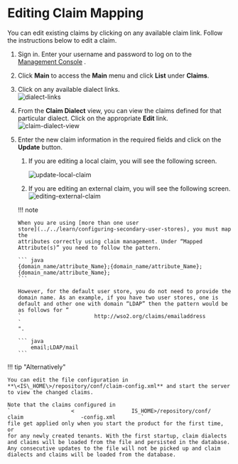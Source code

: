 # Editing Claim Mapping

You can edit existing claims by clicking on any available claim link.
Follow the instructions below to edit a claim.

1.  Sign in. Enter your username and password to log on to the
    [Management Console](../../setup/getting-started-with-the-management-console)
    .
2.  Click **Main** to access the **Main** menu and click **List** under
    **Claims**.
3.  Click on any available dialect links.  
    ![dialect-links](../../assets/img/using-wso2-identity-server/dialect-links.png)
4.  From the **Claim Dialect** view, you can view the claims defined for
    that particular dialect. Click on the appropriate **Edit** link.  
    ![claim-dialect-view](../../assets/img/using-wso2-identity-server/claim-dialect-view.png)
5.  Enter the new claim information in the required fields and click on
    the **Update** button.

    1.  If you are editing a local claim, you will see the following
        screen.

        ![update-local-claim](../../assets/img/using-wso2-identity-server/update-local-claim.png) 

    2.  If you are editing an external claim, you will see the following
        screen.  
        ![editing-external-claim](../../assets/img/using-wso2-identity-server/editing-external-claim.png)

    !!! note

        When you are using [more than one user
        store](../../learn/configuring-secondary-user-stores), you must map the
        attributes correctly using claim management. Under “Mapped
        Attribute(s)” you need to follow the pattern.
    
        ``` java
        {domain_name/attribute_Name};{domain_name/attribute_Name}; {domain_name/attribute_Name};
        ```
    
        However, for the default user store, you do not need to provide the
        domain name. As an example, if you have two user stores, one is
        default and other one with domain “LDAP” then the pattern would be
        as follows for “
        `                       http://wso2.org/claims/emailaddress                     `
        ".
    
        ``` java
            email;LDAP/mail
        ```
    

!!! tip "Alternatively"  
    
    You can edit the file configuration in
    **\<IS\_HOME\>/repository/conf/claim-config.xml** and start the server
    to view the changed claims.
    
    Note that the claims configured in
    `                   <                  IS_HOME>/repository/conf/                   claim                  -config.xml        `
    file get applied only when you start the product for the first time, or
    for any newly created tenants. With the first startup, claim dialects
    and claims will be loaded from the file and persisted in the database.
    Any consecutive updates to the file will not be picked up and claim
    dialects and claims will be loaded from the database.
    
